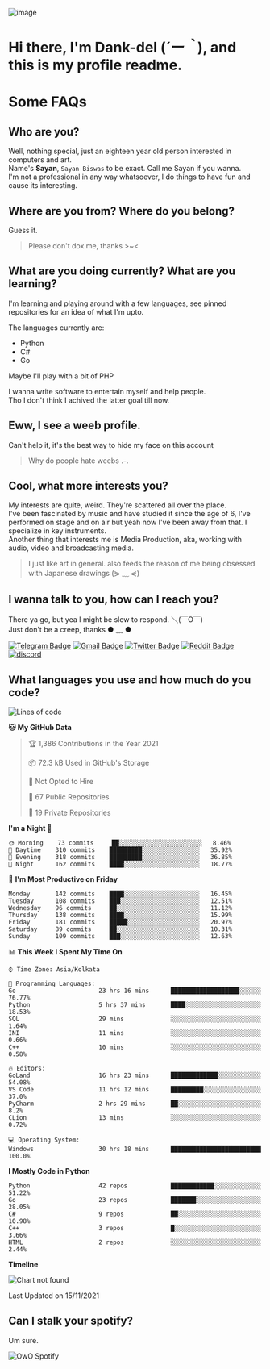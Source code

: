 ![image](https://user-images.githubusercontent.com/63096193/125182844-29f20800-e22f-11eb-8dc9-b0f2d29647bb.png)

# **Hi there, I'm Dank-del (*´ー｀*), and this is my profile readme.**
<!--  [![Profile views](https://gpvc.arturio.dev/dank-del)](https://github.com/dank-del) -->
# Some FAQs

## **Who are you?**

Well, nothing special, just an eighteen year old person interested in computers and art. \
Name's **Sayan**, `Sayan Biswas` to be exact. Call me Sayan if you wanna. \
I'm not a professional in any way whatsoever, I do things to have fun and cause its interesting.

## **Where are you from? Where do you belong?**

Guess it.
> Please don't dox me, thanks >~<

## **What are you doing currently? What are you learning?**

I'm learning and playing around with a few languages, see pinned repositories for an idea of what I'm upto.

The languages currently are:

- Python
- C#
- Go

Maybe I'll play with a bit of PHP

I wanna write software to entertain myself and help people. \
Tho I don't think I achived the latter goal till now.

## **Eww, I see a weeb profile.**

Can't help it, it's the best way to hide my face on this account
> Why do people hate weebs .-.

## **Cool, what more interests you?**

My interests are quite, weird. They're scattered all over the place. \
I've been fascinated by music and have studied it since the age of 6, I've performed on stage and on air but yeah now I've been away from that. I specialize in key instruments. \
Another thing that interests me is Media Production, aka, working with audio, video and broadcasting media.

> I just like art in general. also feeds the reason of me being obsessed with Japanese drawings (⋟ ﹏ ⋞)

## **I wanna talk to you, how can I reach you?**

There ya go, but yea I might be slow to respond. ＼(￣O￣) \
Just don't be a creep, thanks ● ﹏ ●

[![Telegram Badge](https://img.shields.io/badge/-dank_as_fuck-1ca0f1?style=flat-square&logo=telegram&logoColor=white&link=https://t.me/dank_as_fuck)](https://t.me/dank_as_fuck)
[![Gmail Badge](https://img.shields.io/badge/-chizuru@kanojo.tk-c14438?style=flat-square&logo=Gmail&logoColor=white&link=mailto:chizuru@kanojo.tk)](mailto:chizuru@kanojo.tk)
[![Twitter Badge](https://img.shields.io/twitter/follow/TheDankDel?style=social)](https://twitter.com/TheDankDel)
[![Reddit Badge](https://img.shields.io/reddit/user-karma/combined/dank_as_fuck_?style=social)](https://www.reddit.com/user/dank_as_fuck_/)
[![discord](https://discord-md-badge.vercel.app/api/shield/506536929152466945?style=social)](https://discordapp.com/users/506536929152466945)

## **What languages you use and how much do you code?**

<!--START_SECTION:waka-->
![Lines of code](https://img.shields.io/badge/From%20Hello%20World%20I%27ve%20Written-948589%20lines%20of%20code-blue)

**🐱 My GitHub Data** 

> 🏆 1,386 Contributions in the Year 2021
 > 
> 📦 72.3 kB Used in GitHub's Storage 
 > 
> 🚫 Not Opted to Hire
 > 
> 📜 67 Public Repositories 
 > 
> 🔑 19 Private Repositories  
 > 
**I'm a Night 🦉** 

```text
🌞 Morning    73 commits     ██░░░░░░░░░░░░░░░░░░░░░░░   8.46% 
🌆 Daytime    310 commits    █████████░░░░░░░░░░░░░░░░   35.92% 
🌃 Evening    318 commits    █████████░░░░░░░░░░░░░░░░   36.85% 
🌙 Night      162 commits    ████░░░░░░░░░░░░░░░░░░░░░   18.77%

```
📅 **I'm Most Productive on Friday** 

```text
Monday       142 commits    ████░░░░░░░░░░░░░░░░░░░░░   16.45% 
Tuesday      108 commits    ███░░░░░░░░░░░░░░░░░░░░░░   12.51% 
Wednesday    96 commits     ██░░░░░░░░░░░░░░░░░░░░░░░   11.12% 
Thursday     138 commits    ████░░░░░░░░░░░░░░░░░░░░░   15.99% 
Friday       181 commits    █████░░░░░░░░░░░░░░░░░░░░   20.97% 
Saturday     89 commits     ██░░░░░░░░░░░░░░░░░░░░░░░   10.31% 
Sunday       109 commits    ███░░░░░░░░░░░░░░░░░░░░░░   12.63%

```


📊 **This Week I Spent My Time On** 

```text
⌚︎ Time Zone: Asia/Kolkata

💬 Programming Languages: 
Go                       23 hrs 16 mins      ███████████████████░░░░░░   76.77% 
Python                   5 hrs 37 mins       ████░░░░░░░░░░░░░░░░░░░░░   18.53% 
SQL                      29 mins             ░░░░░░░░░░░░░░░░░░░░░░░░░   1.64% 
INI                      11 mins             ░░░░░░░░░░░░░░░░░░░░░░░░░   0.66% 
C++                      10 mins             ░░░░░░░░░░░░░░░░░░░░░░░░░   0.58%

🔥 Editors: 
GoLand                   16 hrs 23 mins      █████████████░░░░░░░░░░░░   54.08% 
VS Code                  11 hrs 12 mins      █████████░░░░░░░░░░░░░░░░   37.0% 
PyCharm                  2 hrs 29 mins       ██░░░░░░░░░░░░░░░░░░░░░░░   8.2% 
CLion                    13 mins             ░░░░░░░░░░░░░░░░░░░░░░░░░   0.72%

💻 Operating System: 
Windows                  30 hrs 18 mins      █████████████████████████   100.0%

```

**I Mostly Code in Python** 

```text
Python                   42 repos            ████████████░░░░░░░░░░░░░   51.22% 
Go                       23 repos            ███████░░░░░░░░░░░░░░░░░░   28.05% 
C#                       9 repos             ██░░░░░░░░░░░░░░░░░░░░░░░   10.98% 
C++                      3 repos             █░░░░░░░░░░░░░░░░░░░░░░░░   3.66% 
HTML                     2 repos             ░░░░░░░░░░░░░░░░░░░░░░░░░   2.44%

```


**Timeline**

![Chart not found](https://raw.githubusercontent.com/Dank-del/Dank-del/main/charts/bar_graph.png) 


 Last Updated on 15/11/2021
<!--END_SECTION:waka-->

## **Can I stalk your spotify?**

Um sure.

![OwO Spotify](https://spotify-recently-played-readme.vercel.app/api?user=31fdrsslnr7nvq4ytqwtw7c4rxfm&count=5)
